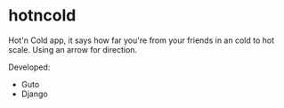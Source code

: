 # hotncold

Hot'n Cold app, it says how far you're from your friends in an cold to hot
scale.
Using an arrow for direction.

Developed:
- Guto
- Django
